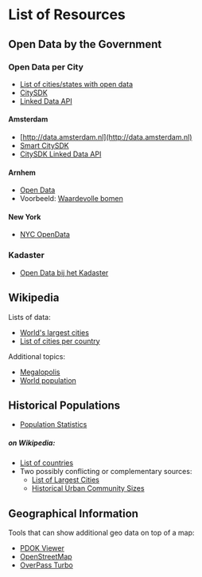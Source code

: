 # List of Resources

## Open Data by the Government

### Open Data per City

- [List of cities/states with open data](http://simplystatistics.org/2012/01/02/list-of-cities-states-with-open-data-help-me-find/)  
- [CitySDK](http://www.citysdk.eu)  
- [Linked Data API](http://www.citysdk.eu/citysdk-toolkit/using-the-apis/linked-data-platform/)

#### Amsterdam

- [http://data.amsterdam.nl](http://data.amsterdam.nl)  
- [Smart CitySDK](http://amsterdamsmartcity.com/projects/detail/id/68/slug/smart-citysdk)  
- [CitySDK Linked Data API](http://citysdk.waag.org)

#### Arnhem

- [Open Data](https://www.arnhem.nl/Bestuur/Overig/open_data)  
- Voorbeeld: [Waardevolle bomen](https://data.overheid.nl/data/dataset/waardevolle-bomen-arnhem)

#### New York

- [NYC OpenData](https://nycopendata.socrata.com)

### Kadaster

- [Open Data bij het Kadaster](http://www.kadaster.nl/web/Themas/Open-data.htm)

## Wikipedia

Lists of data:

- [World's largest cities](https://en.wikipedia.org/wiki/World%27s_largest_cities)
- [List of cities per country](https://en.wikipedia.org/wiki/Lists_of_cities_by_country)

Additional topics:

- [Megalopolis](https://en.wikipedia.org/wiki/Megalopolis_%28city_type%29)
- [World population](https://en.wikipedia.org/wiki/World_population)

## Historical Populations

- [Population Statistics](http://www.populstat.info)

##### on Wikipedia:
- [List of countries](https://en.wikipedia.org/wiki/List_of_countries_by_past_and_future_population)
- Two possibly conflicting or complementary sources:
	- [List of Largest Cities](https://en.wikipedia.org/wiki/List_of_largest_cities_throughout_history)
	- [Historical Urban Community Sizes](https://en.wikipedia.org/wiki/Historical_urban_community_sizes)

## Geographical Information

Tools that can show additional geo data on top of a map:

- [PDOK Viewer](http://pdokviewer.pdok.nl)  
- [OpenStreetMap](http://www.openstreetmap.org/#map=5/51.509/-0.088)  
- [OverPass Turbo](https://overpass-turbo.eu)  
